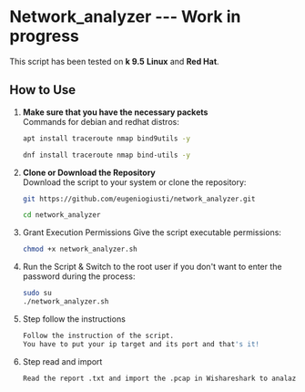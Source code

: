 # Network_analyzer --- Work in progress

This script has been tested on **k 9.5**  **Linux** and **Red Hat**.  


## How to Use

1. **Make sure that you have the necessary packets**  
   Commands for debian and redhat distros:
   ```bash
   apt install traceroute nmap bind9utils -y
   
   dnf install traceroute nmap bind-utils -y

2. **Clone or Download the Repository**  
   Download the script to your system or clone the repository:
   ```bash
   git https://github.com/eugeniogiusti/network_analyzer.git
   
   cd network_analyzer


3. Grant Execution Permissions
Give the script executable permissions:
   ```bash
   chmod +x network_analyzer.sh


4. Run the Script &
Switch to the root user if you don't want to enter the password during the process:
   ```bash
   sudo su
   ./network_analyzer.sh


5. Step follow the instructions
   ```bash
   Follow the instruction of the script.
   You have to put your ip target and its port and that's it!


6. Step read and import
   ```bash
   Read the report .txt and import the .pcap in Wishareshark to analazite it!
